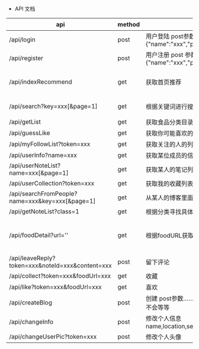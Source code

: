 * API 文档

| api  | method  | 说明  | 返回格式  |
|---|---|---|---|
|  /api/login | post  | 用户登陆 post参数{"name":"xxx","pass":"xxx"}  | {"code":0,"message":""} 0表示用户成功登陆,message中返回token,code 1 用户不存在 code 2密码有误 3表示输入为空 |
|  /api/register |  post | 用户注册 post 参数{"name":"xxx","pass":"xxx","email":"xxx"}  | {"code":0} 0表示注册成功 1 表示用户名已存在 2 邮箱已存在  |
|  /api/indexRecommend | get  | 获取首页推荐  | {"month":"六月","recommend":[{"foodTitle":"xxx","foodPic":"xxx(url)","foodDesc":"xxx"}...]},"hot":["foodTitle":"xxx","foodPic":"xxx(url)","foodDesc":"xxx","foodLikes":1,"foodCreateTime":"xxx","foodShare"分享的作品:"xxx","foodUrl":"xxx"}...]}|
|  /api/search?key=xxx[&page=1] | get  |  根据关键词进行搜索食品 | [{"foodTitle":"xxx","foodPic":"xxx(url)","foodDesc":"xxx","foodLikes":1,"foodCreateTime":"xxx","foodShare"分享的作品:"xxx","foodUrl":"xxx"}]  |
|  /api/getList | get  | 获取食品分类目录  | [{"id":"1","name":"家常菜"}...]  |
|  /api/guessLike | get  | 获取你可能喜欢的菜品  |  [{"foodTitle":"xxx","foodPic":"xxx(url)","foodDesc":"xxx","foodLikes":1,"foodCreateTime":"xxx","foodCollect":1,"noteId":12}...] |
|  /api/myFollowList?token=xxx | get  |  获取关注的人的列表 | [{"name":"xxx","icon":"xxx"}...]  |
|  /api/userInfo?name=xxx |  get |  获取某位成员的信息  | [{"userId":12,"userName":"xxx","sex":0,"introduction":"xxx","icon":"xxx"}]    |
|  /api/userNoteList?name=xxx[&page=1] | get  | 获取某人的笔记列表  |  [{"foodTitle":"xxx","foodPic":"xxx(url)","foodDesc":"xxx","foodLikes":1,"foodCreateTime":"xxx","foodCollect":"1,"noteId":12}...] |
|  /api/userCollection?token=xxx | get  | 获取我的收藏列表  | [{"foodTitle":"xxx","foodPic":"xxx(url)","foodDesc":"xxx","foodLikes":1,"foodCreateTime":"xxx","foodCollect":2,"noteId":12}...]  |
| /api/searchFromPeople?name=xxx&key=xxx[&page=1]  | get  | 从某人的博客里面搜索  |  [{"foodTitle":"xxx","foodPic":"xxx(url)","foodDesc":"xxx","foodLikes":1,"foodCreateTime":"xxx","foodCollect":2,"noteId":12}...] |
| /api/getNoteList?class=1  | get  | 根据分类寻找具体的事物  |  [{"foodTitle":"xxx","foodPic":"xxx(url)","foodDesc":"xxx","foodLikes":1,"foodCreateTime":"xxx","foodCollect":2,"noteId":12}...] |
|  /api/foodDetail?url='' | get  | 根据foodURL获取food的详情  | {"foodTitle":"xxx","foodPic":"xxx(url)","foodDesc":"xxx","foodLikes":1,"foodCreateTime":"xxx","foodShareUrls":[{"name":"xxx","picurl"分享的:"xxx","time":"xxx","content":"xxx"}...],"foodUrl":"xxx","materials":[{"name":"xxx","quantity":"xxx"}...],"steps":[{"desc":"xxx","picurl":"xxx"}...] ,"comment":[{"name":"xxx","picurl用户头像":"xxx","time":"xxx","content":"xxx"}]|
|  /api/leaveReply?token=xxx&noteId=xxx&content=xxx | post  | 留下评论  | {"code":1} 0表示成功 1表示失败  |
|  /api/collect?token=xxx&foodUrl=xxx | get  | 收藏  | {"code":1} 0表示成功 1表示失败  |
|/api/like?token=xxx&foodUrl=xxx | get  | 喜欢  | {"code":1} 0表示成功 1表示失败  |
|/api/createBlog | post  | 创建 post参数……大致和上面一样……图片还不会等等  | {"code":1} 0表示成功 1表示失败  |
|/api/changeInfo | post  | 修改个人信息 name,location,sex,brithday,email  | {"code":1} 0表示成功 1表示失败  |
| /api/changeUserPic?token=xxx | post | 修改个人头像| {"code":1} 0表示成功 1表示失败  |

